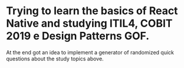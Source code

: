 ﻿# Trying to learn the basics of React Native and studying ITIL4, COBIT 2019 e Design Patterns GOF.
 
 At the end got an idea to implement a generator of randomized quick questions about the study topics above.
